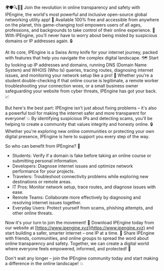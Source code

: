🌍🛡️🔍📡🚀 Join the revolution in online transparency and safety with IPEngine, the world's most powerful and inclusive open-source global networking utility app! 🎉 Available 100% free and accessible from anywhere on the planet, this game-changing tool empowers users of all ages, professions, and backgrounds to take control of their online experience. 💪 With IPEngine, you'll never have to worry about being misled by suspicious domains or IP addresses again. 🔒

At its core, IPEngine is a Swiss Army knife for your internet journey, packed with features that help you navigate the complex digital landscape. 🗺️ Start by looking up IP addresses and domains, running DNS (Domain Name System) and WHOIS (Who Is) queries, tracing routes, diagnosing internet issues, and monitoring your network setup like a pro! 🔧 Whether you're a student double-checking if that online course is legitimate, a remote worker troubleshooting your connection woes, or a small business owner safeguarding your website from cyber threats, IPEngine has got your back. 📈

But here's the best part: IPEngine isn't just about fixing problems – it's also a powerful tool for making the internet safer and more transparent for everyone! 💥 By identifying suspicious IPs and detecting scams, you'll be helping to create a community that values integrity and honesty online. 🔒 Whether you're exploring new online communities or protecting your own digital presence, IPEngine is here to support you every step of the way.

So who can benefit from IPEngine? 🤔

* Students: Verify if a domain is fake before taking an online course or submitting personal information.
* Developers: Diagnose internet issues and optimize network performance for your projects.
* Travelers: Troubleshoot connectivity problems while exploring new destinations or remote areas.
* IT Pros: Monitor network setup, trace routes, and diagnose issues with ease.
* Remote Teams: Collaborate more effectively by diagnosing and resolving internet issues together.
* Everyday Users: Protect yourself from scams, phishing attempts, and other online threats.

Now it's your turn to join the movement! 🌟 Download IPEngine today from our website at [https://www.ipengine.xyz](https://www.ipengine.xyz) and start building a safer, smarter internet – one IP at a time. 💪 Share IPEngine with friends, communities, and online groups to spread the word about online transparency and safety. Together, we can create a digital world where everyone feels empowered, informed, and protected! 🌈

Don't wait any longer – join the IPEngine community today and start making a difference in the online landscape! 💥